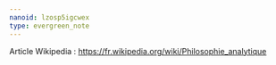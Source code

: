 ```yaml
---
nanoid: lzosp5igcwex
type: evergreen_note
---
```

Article Wikipedia : https://fr.wikipedia.org/wiki/Philosophie_analytique
